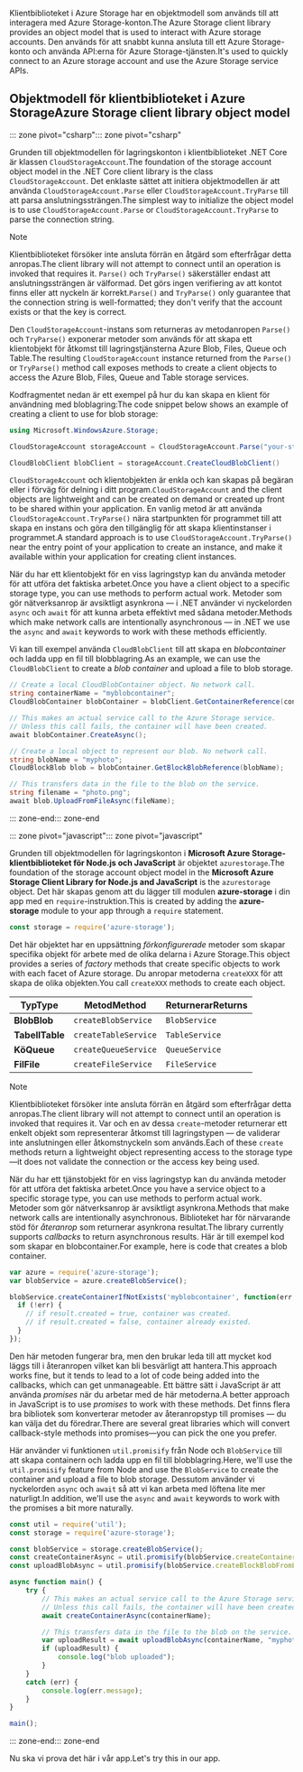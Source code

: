<span data-ttu-id="13c56-101">Klientbiblioteket i Azure Storage har en objektmodell som används till att interagera med Azure Storage-konton.</span><span class="sxs-lookup"><span data-stu-id="13c56-101">The Azure Storage client library provides an object model that is used to interact with Azure storage accounts.</span></span> <span data-ttu-id="13c56-102">Den används för att snabbt kunna ansluta till ett Azure Storage-konto och använda API:erna för Azure Storage-tjänsten.</span><span class="sxs-lookup"><span data-stu-id="13c56-102">It's used to quickly connect to an Azure storage account and use the Azure Storage service APIs.</span></span> 

## <a name="azure-storage-client-library-object-model"></a><span data-ttu-id="13c56-103">Objektmodell för klientbiblioteket i Azure Storage</span><span class="sxs-lookup"><span data-stu-id="13c56-103">Azure Storage client library object model</span></span>

<span data-ttu-id="13c56-104">::: zone pivot="csharp"</span><span class="sxs-lookup"><span data-stu-id="13c56-104">::: zone pivot="csharp"</span></span>

<span data-ttu-id="13c56-105">Grunden till objektmodellen för lagringskonton i klientbiblioteket .NET Core är klassen `CloudStorageAccount`.</span><span class="sxs-lookup"><span data-stu-id="13c56-105">The foundation of the storage account object model in the .NET Core client library is the class `CloudStorageAccount`.</span></span> <span data-ttu-id="13c56-106">Det enklaste sättet att initiera objektmodellen är att använda `CloudStorageAccount.Parse` eller `CloudStorageAccount.TryParse` till att parsa anslutningssträngen.</span><span class="sxs-lookup"><span data-stu-id="13c56-106">The simplest way to initialize the object model is to use `CloudStorageAccount.Parse` or `CloudStorageAccount.TryParse` to parse the connection string.</span></span>

> [!NOTE]
> <span data-ttu-id="13c56-107">Klientbiblioteket försöker inte ansluta förrän en åtgärd som efterfrågar detta anropas.</span><span class="sxs-lookup"><span data-stu-id="13c56-107">The client library will not attempt to connect until an operation is invoked that requires it.</span></span> <span data-ttu-id="13c56-108">`Parse()` och `TryParse()` säkerställer endast att anslutningssträngen är välformad. Det görs ingen verifiering av att kontot finns eller att nyckeln är korrekt.</span><span class="sxs-lookup"><span data-stu-id="13c56-108">`Parse()` and `TryParse()` only guarantee that the connection string is well-formatted; they don't verify that the account exists or that the key is correct.</span></span> 

<span data-ttu-id="13c56-109">Den `CloudStorageAccount`-instans som returneras av metodanropen `Parse()` och `TryParse()` exponerar metoder som används för att skapa ett klientobjekt för åtkomst till lagringstjänsterna Azure Blob, Files, Queue och Table.</span><span class="sxs-lookup"><span data-stu-id="13c56-109">The resulting `CloudStorageAccount` instance returned from the `Parse()` or `TryParse()` method call exposes methods to create a client objects to access the Azure Blob, Files, Queue and Table storage services.</span></span> 

<span data-ttu-id="13c56-110">Kodfragmentet nedan är ett exempel på hur du kan skapa en klient för användning med bloblagring:</span><span class="sxs-lookup"><span data-stu-id="13c56-110">The code snippet below shows an example of creating a client to use for blob storage:</span></span>

```csharp
using Microsoft.WindowsAzure.Storage;

CloudStorageAccount storageAccount = CloudStorageAccount.Parse("your-storage-key-connection-string");

CloudBlobClient blobClient = storageAccount.CreateCloudBlobClient()
```

<span data-ttu-id="13c56-111">`CloudStorageAccount` och klientobjekten är enkla och kan skapas på begäran eller i förväg för delning i ditt program.</span><span class="sxs-lookup"><span data-stu-id="13c56-111">`CloudStorageAccount` and the client objects are lightweight and can be created on demand or created up front to be shared within your application.</span></span> <span data-ttu-id="13c56-112">En vanlig metod är att använda `CloudStorageAccount.TryParse()` nära startpunkten för programmet till att skapa en instans och göra den tillgänglig för att skapa klientinstanser i programmet.</span><span class="sxs-lookup"><span data-stu-id="13c56-112">A standard approach is to use `CloudStorageAccount.TryParse()` near the entry point of your application to create an instance, and make it available within your application for creating client instances.</span></span>

<span data-ttu-id="13c56-113">När du har ett klientobjekt för en viss lagringstyp kan du använda metoder för att utföra det faktiska arbetet.</span><span class="sxs-lookup"><span data-stu-id="13c56-113">Once you have a client object to a specific storage type, you can use methods to perform actual work.</span></span> <span data-ttu-id="13c56-114">Metoder som gör nätverksanrop är avsiktligt asynkrona &mdash; i .NET använder vi nyckelorden `async` och `await` för att kunna arbeta effektivt med sådana metoder.</span><span class="sxs-lookup"><span data-stu-id="13c56-114">Methods which make network calls are intentionally asynchronous &mdash; in .NET we use the `async` and `await` keywords to work with these methods efficiently.</span></span>

<span data-ttu-id="13c56-115">Vi kan till exempel använda `CloudBlobClient` till att skapa en _blobcontainer_ och ladda upp en fil till blobblagring.</span><span class="sxs-lookup"><span data-stu-id="13c56-115">As an example, we can use the `CloudBlobClient` to create a _blob container_ and upload a file to blob storage.</span></span>

```csharp
// Create a local CloudBlobContainer object. No network call.
string containerName = "myblobcontainer";
CloudBlobContainer blobContainer = blobClient.GetContainerReference(containerName);

// This makes an actual service call to the Azure Storage service. 
// Unless this call fails, the container will have been created.
await blobContainer.CreateAsync();

// Create a local object to represent our blob. No network call.
string blobName = "myphoto";
CloudBlockBlob blob = blobContainer.GetBlockBlobReference(blobName);

// This transfers data in the file to the blob on the service.
string filename = "photo.png";
await blob.UploadFromFileAsync(fileName);
```

<span data-ttu-id="13c56-116">::: zone-end</span><span class="sxs-lookup"><span data-stu-id="13c56-116">::: zone-end</span></span>

<span data-ttu-id="13c56-117">::: zone pivot="javascript"</span><span class="sxs-lookup"><span data-stu-id="13c56-117">::: zone pivot="javascript"</span></span>

<span data-ttu-id="13c56-118">Grunden till objektmodellen för lagringskonton i **Microsoft Azure Storage-klientbiblioteket för Node.js och JavaScript** är objektet `azurestorage`.</span><span class="sxs-lookup"><span data-stu-id="13c56-118">The foundation of the storage account object model in the **Microsoft Azure Storage Client Library for Node.js and JavaScript** is the `azurestorage` object.</span></span> <span data-ttu-id="13c56-119">Det här skapas genom att du lägger till modulen **azure-storage** i din app med en `require`-instruktion.</span><span class="sxs-lookup"><span data-stu-id="13c56-119">This is created by adding the **azure-storage** module to your app through a `require` statement.</span></span>

```javascript
const storage = require('azure-storage');
```

<span data-ttu-id="13c56-120">Det här objektet har en uppsättning _förkonfigurerade_ metoder som skapar specifika objekt för arbete med de olika delarna i Azure Storage.</span><span class="sxs-lookup"><span data-stu-id="13c56-120">This object provides a series of _factory_ methods that create specific objects to work with each facet of Azure storage.</span></span> <span data-ttu-id="13c56-121">Du anropar metoderna `createXXX` för att skapa de olika objekten.</span><span class="sxs-lookup"><span data-stu-id="13c56-121">You call `createXXX` methods to create each object.</span></span>

| <span data-ttu-id="13c56-122">Typ</span><span class="sxs-lookup"><span data-stu-id="13c56-122">Type</span></span> | <span data-ttu-id="13c56-123">Metod</span><span class="sxs-lookup"><span data-stu-id="13c56-123">Method</span></span> | <span data-ttu-id="13c56-124">Returnerar</span><span class="sxs-lookup"><span data-stu-id="13c56-124">Returns</span></span> |
|--------|---------|-------------|
| <span data-ttu-id="13c56-125">**Blob**</span><span class="sxs-lookup"><span data-stu-id="13c56-125">**Blob**</span></span> | `createBlobService` | `BlobService` |
| <span data-ttu-id="13c56-126">**Tabell**</span><span class="sxs-lookup"><span data-stu-id="13c56-126">**Table**</span></span> | `createTableService` | `TableService` |
| <span data-ttu-id="13c56-127">**Kö**</span><span class="sxs-lookup"><span data-stu-id="13c56-127">**Queue**</span></span> | `createQueueService` | `QueueService` |
| <span data-ttu-id="13c56-128">**Fil**</span><span class="sxs-lookup"><span data-stu-id="13c56-128">**File**</span></span> | `createFileService` | `FileService` |

> [!NOTE]
> <span data-ttu-id="13c56-129">Klientbiblioteket försöker inte ansluta förrän en åtgärd som efterfrågar detta anropas.</span><span class="sxs-lookup"><span data-stu-id="13c56-129">The client library will not attempt to connect until an operation is invoked that requires it.</span></span> <span data-ttu-id="13c56-130">Var och en av dessa `create`-metoder returnerar ett enkelt objekt som representerar åtkomst till lagringstypen &mdash; de validerar inte anslutningen eller åtkomstnyckeln som används.</span><span class="sxs-lookup"><span data-stu-id="13c56-130">Each of these `create` methods return a lightweight object representing access to the storage type&mdash;it does not validate the connection or the access key being used.</span></span>

<span data-ttu-id="13c56-131">När du har ett tjänstobjekt för en viss lagringstyp kan du använda metoder för att utföra det faktiska arbetet.</span><span class="sxs-lookup"><span data-stu-id="13c56-131">Once you have a service object to a specific storage type, you can use methods to perform actual work.</span></span> <span data-ttu-id="13c56-132">Metoder som gör nätverksanrop är avsiktligt asynkrona.</span><span class="sxs-lookup"><span data-stu-id="13c56-132">Methods that make network calls are intentionally asynchronous.</span></span> <span data-ttu-id="13c56-133">Biblioteket har för närvarande stöd för _återanrop_ som returnerar asynkrona resultat.</span><span class="sxs-lookup"><span data-stu-id="13c56-133">The library currently supports _callbacks_ to return asynchronous results.</span></span> <span data-ttu-id="13c56-134">Här är till exempel kod som skapar en blobcontainer.</span><span class="sxs-lookup"><span data-stu-id="13c56-134">For example, here is code that creates a blob container.</span></span>

```javascript
var azure = require('azure-storage');
var blobService = azure.createBlobService();

blobService.createContainerIfNotExists('myblobcontainer', function(err, result, response) {
  if (!err) {
    // if result.created = true, container was created.
    // if result.created = false, container already existed.
  }
});
```

<span data-ttu-id="13c56-135">Den här metoden fungerar bra, men den brukar leda till att mycket kod läggs till i återanropen vilket kan bli besvärligt att hantera.</span><span class="sxs-lookup"><span data-stu-id="13c56-135">This approach works fine, but it tends to lead to a lot of code being added into the callbacks, which can get unmanageable.</span></span> <span data-ttu-id="13c56-136">Ett bättre sätt i JavaScript är att använda _promises_ när du arbetar med de här metoderna.</span><span class="sxs-lookup"><span data-stu-id="13c56-136">A better approach in JavaScript is to use _promises_ to work with these methods.</span></span> <span data-ttu-id="13c56-137">Det finns flera bra bibliotek som konverterar metoder av återanropstyp till promises &mdash; du kan välja det du föredrar.</span><span class="sxs-lookup"><span data-stu-id="13c56-137">There are several great libraries which will convert callback-style methods into promises&mdash;you can pick the one you prefer.</span></span>

<span data-ttu-id="13c56-138">Här använder vi funktionen `util.promisify` från Node och `BlobService` till att skapa containern och ladda upp en fil till blobblagring.</span><span class="sxs-lookup"><span data-stu-id="13c56-138">Here, we'll use the `util.promisify` feature from Node and use the `BlobService` to create the container and upload a file to blob storage.</span></span> <span data-ttu-id="13c56-139">Dessutom använder vi nyckelorden `async` och `await` så att vi kan arbeta med löftena lite mer naturligt.</span><span class="sxs-lookup"><span data-stu-id="13c56-139">In addition, we'll use the `async` and `await` keywords to work with the promises a bit more naturally.</span></span>

```javascript
const util = require('util');
const storage = require('azure-storage');

const blobService = storage.createBlobService();
const createContainerAsync = util.promisify(blobService.createContainerIfNotExists).bind(blobService);
const uploadBlobAsync = util.promisify(blobService.createBlockBlobFromLocalFile).bind(blobService);

async function main() {
    try {
        // This makes an actual service call to the Azure Storage service. 
        // Unless this call fails, the container will have been created.
        await createContainerAsync(containerName);

        // This transfers data in the file to the blob on the service.
        var uploadResult = await uploadBlobAsync(containerName, "myphoto", "photo.png");
        if (uploadResult) {
            console.log("blob uploaded");
        }
    }
    catch (err) {
        console.log(err.message);
    }
}

main();
```
<span data-ttu-id="13c56-140">::: zone-end</span><span class="sxs-lookup"><span data-stu-id="13c56-140">::: zone-end</span></span>

<span data-ttu-id="13c56-141">Nu ska vi prova det här i vår app.</span><span class="sxs-lookup"><span data-stu-id="13c56-141">Let's try this in our app.</span></span>
